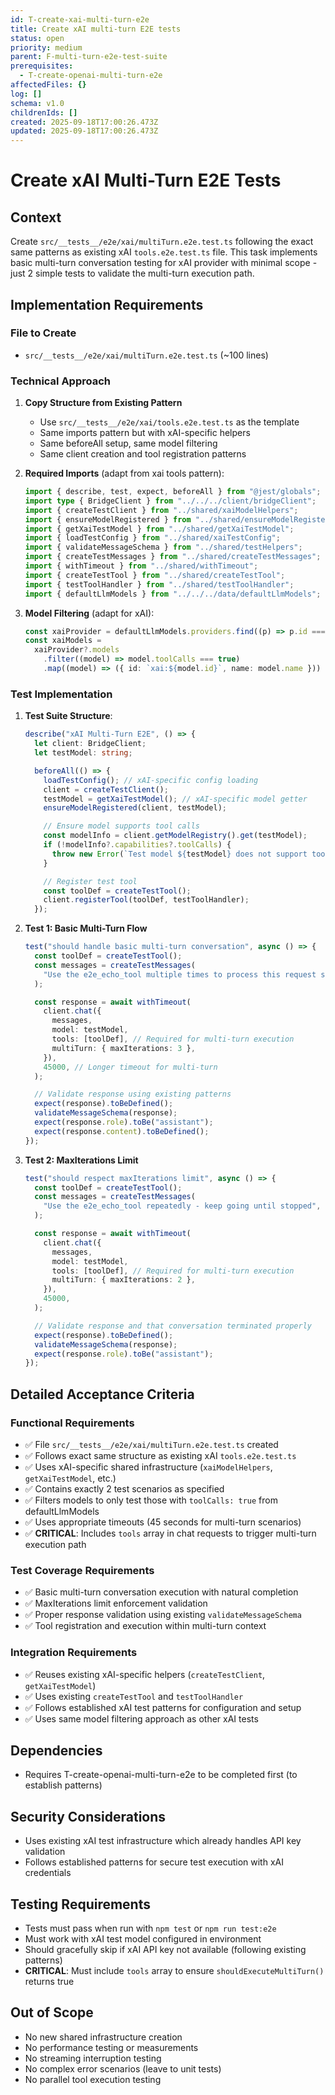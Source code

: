```yaml
---
id: T-create-xai-multi-turn-e2e
title: Create xAI multi-turn E2E tests
status: open
priority: medium
parent: F-multi-turn-e2e-test-suite
prerequisites:
  - T-create-openai-multi-turn-e2e
affectedFiles: {}
log: []
schema: v1.0
childrenIds: []
created: 2025-09-18T17:00:26.473Z
updated: 2025-09-18T17:00:26.473Z
---
```


# Create xAI Multi-Turn E2E Tests

## Context

Create `src/__tests__/e2e/xai/multiTurn.e2e.test.ts` following the exact same patterns as existing xAI `tools.e2e.test.ts` file. This task implements basic multi-turn conversation testing for xAI provider with minimal scope - just 2 simple tests to validate the multi-turn execution path.

## Implementation Requirements

### File to Create

- `src/__tests__/e2e/xai/multiTurn.e2e.test.ts` (~100 lines)

### Technical Approach

1. **Copy Structure from Existing Pattern**
   - Use `src/__tests__/e2e/xai/tools.e2e.test.ts` as the template
   - Same imports pattern but with xAI-specific helpers
   - Same beforeAll setup, same model filtering
   - Same client creation and tool registration patterns

2. **Required Imports** (adapt from xai tools pattern):

   ```typescript
   import { describe, test, expect, beforeAll } from "@jest/globals";
   import type { BridgeClient } from "../../../client/bridgeClient";
   import { createTestClient } from "../shared/xaiModelHelpers";
   import { ensureModelRegistered } from "../shared/ensureModelRegistered";
   import { getXaiTestModel } from "../shared/getXaiTestModel";
   import { loadTestConfig } from "../shared/xaiTestConfig";
   import { validateMessageSchema } from "../shared/testHelpers";
   import { createTestMessages } from "../shared/createTestMessages";
   import { withTimeout } from "../shared/withTimeout";
   import { createTestTool } from "../shared/createTestTool";
   import { testToolHandler } from "../shared/testToolHandler";
   import { defaultLlmModels } from "../../../data/defaultLlmModels";
   ```

3. **Model Filtering** (adapt for xAI):
   ```typescript
   const xaiProvider = defaultLlmModels.providers.find((p) => p.id === "xai");
   const xaiModels =
     xaiProvider?.models
       .filter((model) => model.toolCalls === true)
       .map((model) => ({ id: `xai:${model.id}`, name: model.name })) || [];
   ```

### Test Implementation

1. **Test Suite Structure**:

   ```typescript
   describe("xAI Multi-Turn E2E", () => {
     let client: BridgeClient;
     let testModel: string;

     beforeAll(() => {
       loadTestConfig(); // xAI-specific config loading
       client = createTestClient();
       testModel = getXaiTestModel(); // xAI-specific model getter
       ensureModelRegistered(client, testModel);

       // Ensure model supports tool calls
       const modelInfo = client.getModelRegistry().get(testModel);
       if (!modelInfo?.capabilities?.toolCalls) {
         throw new Error(`Test model ${testModel} does not support tool calls`);
       }

       // Register test tool
       const toolDef = createTestTool();
       client.registerTool(toolDef, testToolHandler);
     });
   ```

2. **Test 1: Basic Multi-Turn Flow**

   ```typescript
   test("should handle basic multi-turn conversation", async () => {
     const toolDef = createTestTool();
     const messages = createTestMessages(
       "Use the e2e_echo_tool multiple times to process this request step by step",
     );

     const response = await withTimeout(
       client.chat({
         messages,
         model: testModel,
         tools: [toolDef], // Required for multi-turn execution
         multiTurn: { maxIterations: 3 },
       }),
       45000, // Longer timeout for multi-turn
     );

     // Validate response using existing patterns
     expect(response).toBeDefined();
     validateMessageSchema(response);
     expect(response.role).toBe("assistant");
     expect(response.content).toBeDefined();
   });
   ```

3. **Test 2: MaxIterations Limit**

   ```typescript
   test("should respect maxIterations limit", async () => {
     const toolDef = createTestTool();
     const messages = createTestMessages(
       "Use the e2e_echo_tool repeatedly - keep going until stopped",
     );

     const response = await withTimeout(
       client.chat({
         messages,
         model: testModel,
         tools: [toolDef], // Required for multi-turn execution
         multiTurn: { maxIterations: 2 },
       }),
       45000,
     );

     // Validate response and that conversation terminated properly
     expect(response).toBeDefined();
     validateMessageSchema(response);
     expect(response.role).toBe("assistant");
   });
   ```

## Detailed Acceptance Criteria

### Functional Requirements

- ✅ File `src/__tests__/e2e/xai/multiTurn.e2e.test.ts` created
- ✅ Follows exact same structure as existing xAI `tools.e2e.test.ts`
- ✅ Uses xAI-specific shared infrastructure (`xaiModelHelpers`, `getXaiTestModel`, etc.)
- ✅ Contains exactly 2 test scenarios as specified
- ✅ Filters models to only test those with `toolCalls: true` from defaultLlmModels
- ✅ Uses appropriate timeouts (45 seconds for multi-turn scenarios)
- ✅ **CRITICAL**: Includes `tools` array in chat requests to trigger multi-turn execution path

### Test Coverage Requirements

- ✅ Basic multi-turn conversation execution with natural completion
- ✅ MaxIterations limit enforcement validation
- ✅ Proper response validation using existing `validateMessageSchema`
- ✅ Tool registration and execution within multi-turn context

### Integration Requirements

- ✅ Reuses existing xAI-specific helpers (`createTestClient`, `getXaiTestModel`)
- ✅ Uses existing `createTestTool` and `testToolHandler`
- ✅ Follows established xAI test patterns for configuration and setup
- ✅ Uses same model filtering approach as other xAI tests

## Dependencies

- Requires T-create-openai-multi-turn-e2e to be completed first (to establish patterns)

## Security Considerations

- Uses existing xAI test infrastructure which already handles API key validation
- Follows established patterns for secure test execution with xAI credentials

## Testing Requirements

- Tests must pass when run with `npm test` or `npm run test:e2e`
- Must work with xAI test model configured in environment
- Should gracefully skip if xAI API key not available (following existing patterns)
- **CRITICAL**: Must include `tools` array to ensure `shouldExecuteMultiTurn()` returns true

## Out of Scope

- No new shared infrastructure creation
- No performance testing or measurements
- No streaming interruption testing
- No complex error scenarios (leave to unit tests)
- No parallel tool execution testing
